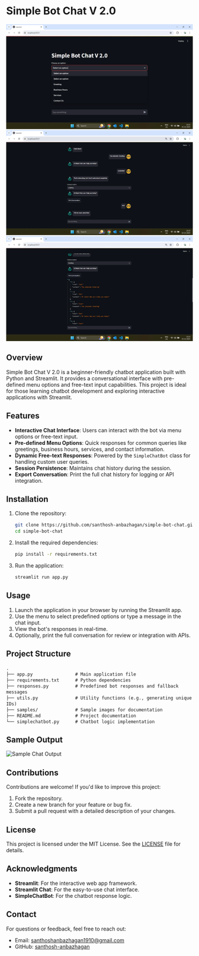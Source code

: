 # Simple Bot Chat V 2.0

![Chatbot Demo](samples/sample1.png)
![Chatbot Demo](samples/sample2.png)
![Chatbot Demo](samples/sample3.png)

## Overview
Simple Bot Chat V 2.0 is a beginner-friendly chatbot application built with Python and Streamlit. It provides a conversational interface with pre-defined menu options and free-text input capabilities. This project is ideal for those learning chatbot development and exploring interactive applications with Streamlit.

## Features
- **Interactive Chat Interface**: Users can interact with the bot via menu options or free-text input.
- **Pre-defined Menu Options**: Quick responses for common queries like greetings, business hours, services, and contact information.
- **Dynamic Free-text Responses**: Powered by the `SimpleChatBot` class for handling custom user queries.
- **Session Persistence**: Maintains chat history during the session.
- **Export Conversation**: Print the full chat history for logging or API integration.

## Installation

1. Clone the repository:
   ```bash
   git clone https://github.com/santhosh-anbazhagan/simple-bot-chat.git
   cd simple-bot-chat
   ```

2. Install the required dependencies:
   ```bash
   pip install -r requirements.txt
   ```

3. Run the application:
   ```bash
   streamlit run app.py
   ```

## Usage

1. Launch the application in your browser by running the Streamlit app.
2. Use the menu to select predefined options or type a message in the chat input.
3. View the bot's responses in real-time.
4. Optionally, print the full conversation for review or integration with APIs.

## Project Structure
```
.
├── app.py                # Main application file
├── requirements.txt      # Python dependencies
├── responses.py          # Predefined bot responses and fallback messages
├── utils.py              # Utility functions (e.g., generating unique IDs)
├── samples/              # Sample images for documentation
├── README.md             # Project documentation
└── simplechatbot.py      # Chatbot logic implementation
```

## Sample Output

![Sample Chat Output](samples/chat_output.png)

## Contributions
Contributions are welcome! If you'd like to improve this project:
1. Fork the repository.
2. Create a new branch for your feature or bug fix.
3. Submit a pull request with a detailed description of your changes.

## License
This project is licensed under the MIT License. See the [LICENSE](LICENSE) file for details.

## Acknowledgments
- **Streamlit**: For the interactive web app framework.
- **Streamlit Chat**: For the easy-to-use chat interface.
- **SimpleChatBot**: For the chatbot response logic.

## Contact
For questions or feedback, feel free to reach out:
- Email: santhoshanbazhagan1910@gmail.com
- GitHub: [santhosh-anbazhagan](https://github.com/santhosh-anbazhagan)

